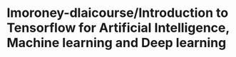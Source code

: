 # Imoroney-dlaicourse/Introduction to Tensorflow for Artificial Intelligence, Machine learning and Deep learning
